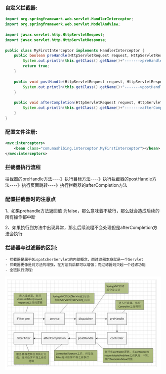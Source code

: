 ### 自定义拦截器:
````java
import org.springframework.web.servlet.HandlerInterceptor;
import org.springframework.web.servlet.ModelAndView;

import javax.servlet.http.HttpServletRequest;
import javax.servlet.http.HttpServletResponse;

public class MyFirstInterceptor implements HandlerInterceptor {
    public boolean preHandle(HttpServletRequest request, HttpServletResponse response, Object handler) throws Exception {
        System.out.println(this.getClass().getName()+"------->preHandle");
        return true;
    }

    public void postHandle(HttpServletRequest request, HttpServletResponse response, Object handler, ModelAndView modelAndView) throws Exception {
        System.out.println(this.getClass().getName()+"------->postHandle");
    }

    public void afterCompletion(HttpServletRequest request, HttpServletResponse response, Object handler, Exception ex) throws Exception {
        System.out.println(this.getClass().getName()+"------->afterCompletion");
    }
}
````

### 配置文件注册:
````xml
<mvc:interceptors>
    <bean class="com.mashibing.interceptor.MyFirstInterceptor"></bean>
</mvc:interceptors>
````

### 拦截器执行流程
拦截器的preHandle方法----》执行目标方法----》执行拦截器的postHandle方法----》执行页面跳转----》执行拦截器的afterCompletion方法

### 配置拦截器时的注意点
1、如果prehandle方法返回值 为false，那么意味着不放行，那么就会造成后续的所有操作都中断

​2、如果执行到方法中出现异常，那么后续流程不会处理但是afterCompletion方法会执行

### 拦截器与过滤器的区别:
    - 拦截器是属于DispatcherServlet的内部概念，而过滤器本身就是一个Servlet
    - 拦截器更像是对方法的增强，在方法前后都可以增强；而过滤器则只起一个过滤功能
    - 全链执行流程:
![](./images/拦截器跟过滤器的执行流程.png)